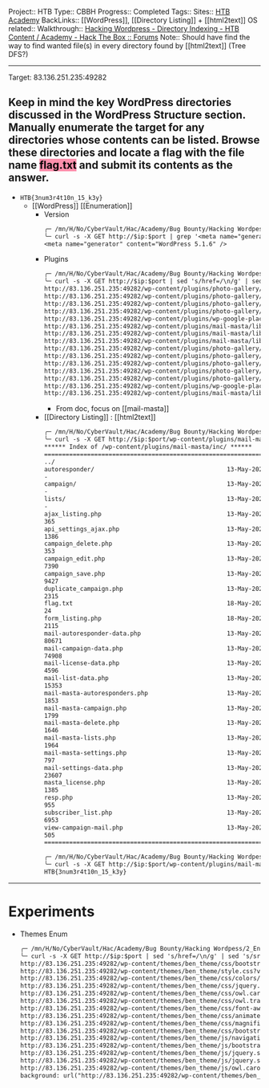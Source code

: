 Project:: HTB
Type:: CBBH
Progress:: Completed
Tags:: 
Sites:: [HTB Academy](https://academy.hackthebox.com/module/17/section/88)
BackLinks:: [[WordPress]], [[Directory Listing]] + [[html2text]]
OS related:: 
Walkthrough:: [Hacking Wordpress - Directory Indexing - HTB Content / Academy - Hack The Box :: Forums](https://forum.hackthebox.com/t/hacking-wordpress-directory-indexing/265153/6)
Note:: Should have find the way to find wanted file(s) in every directory found by [[html2text]] (Tree DFS?)

---
Target: 83.136.251.235:49282 

## Keep in mind the key WordPress directories discussed in the WordPress Structure section. Manually enumerate the target for any directories whose contents can be listed. Browse these directories and locate a flag with the file name <mark style="background: #FF5582A6;">flag.txt</mark> and submit its contents as the answer.
- `HTB{3num3r4t10n_15_k3y}`
	- [[WordPress]] [[Enumeration]]
		- Version
			```txt hl:2,3
			╭─ /mn/H/No/CyberVault/Hac/Academy/Bug Bounty/Hacking Wordpess/2_Enumeration/6_Directory Indexing · ✔  11:55:12
			╰─ curl -s -X GET http://$ip:$port | grep '<meta name="generator"'
			<meta name="generator" content="WordPress 5.1.6" />
			```
		- Plugins
			```txt hl:2,8
			╭─ /mn/H/No/CyberVault/Hac/Academy/Bug Bounty/Hacking Wordpess/2_Enumeration/6_Directory Indexing · ✔  11:55:39
			╰─ curl -s -X GET http://$ip:$port | sed 's/href=/\n/g' | sed 's/src=/\n/g' | grep 'wp-content/plugins/*' | cut -d"'" -f2
			http://83.136.251.235:49282/wp-content/plugins/photo-gallery/css/bwg-fonts/fonts.css?ver=0.0.1
			http://83.136.251.235:49282/wp-content/plugins/photo-gallery/css/sumoselect.min.css?ver=3.0.3
			http://83.136.251.235:49282/wp-content/plugins/photo-gallery/css/jquery.mCustomScrollbar.min.css?ver=1.5.34
			http://83.136.251.235:49282/wp-content/plugins/photo-gallery/css/styles.min.css?ver=1.5.34
			http://83.136.251.235:49282/wp-content/plugins/wp-google-places-review-slider/public/css/wprev-public_combine.css?ver=6.1
			http://83.136.251.235:49282/wp-content/plugins/mail-masta/lib/subscriber.js?ver=5.1.6
			http://83.136.251.235:49282/wp-content/plugins/mail-masta/lib/jquery.validationEngine-en.js?ver=5.1.6
			http://83.136.251.235:49282/wp-content/plugins/mail-masta/lib/jquery.validationEngine.js?ver=5.1.6
			http://83.136.251.235:49282/wp-content/plugins/photo-gallery/js/jquery.sumoselect.min.js?ver=3.0.3
			http://83.136.251.235:49282/wp-content/plugins/photo-gallery/js/jquery.mobile.min.js?ver=1.3.2
			http://83.136.251.235:49282/wp-content/plugins/photo-gallery/js/jquery.mCustomScrollbar.concat.min.js?ver=1.5.34
			http://83.136.251.235:49282/wp-content/plugins/photo-gallery/js/jquery.fullscreen-0.4.1.min.js?ver=0.4.1
			http://83.136.251.235:49282/wp-content/plugins/photo-gallery/js/scripts.min.js?ver=1.5.34
			http://83.136.251.235:49282/wp-content/plugins/wp-google-places-review-slider/public/js/wprev-public-com-min.js?ver=6.1
			http://83.136.251.235:49282/wp-content/plugins/mail-masta/lib/css/mm_frontend.css?ver=5.1.6
			```
			- From doc, focus on [[mail-masta]]
		- [[Directory Listing]] : [[html2text]]
			```txt hl:2,24 ans:60
			╭─ /mn/H/No/CyberVault/Hac/Academy/Bug Bounty/Hacking Wordpess/2_Enumeration/6_Directory Indexing ···· ✔  13:14:33
			╰─ curl -s -X GET http://$ip:$port/wp-content/plugins/mail-masta/inc/ | html2text
			****** Index of /wp-content/plugins/mail-masta/inc/ ******
			===============================================================================
			../
			autoresponder/                                     13-May-2020 18:54
			-
			campaign/                                          13-May-2020 18:54
			-
			lists/                                             13-May-2020 18:54
			-
			ajax_listing.php                                   13-May-2020 18:54
			365
			api_settings_ajax.php                              13-May-2020 18:54
			1386
			campaign_delete.php                                13-May-2020 18:54
			353
			campaign_edit.php                                  13-May-2020 18:54
			7390
			campaign_save.php                                  13-May-2020 18:54
			9427
			duplicate_campaign.php                             13-May-2020 18:54
			2315
			flag.txt                                           18-May-2020 10:28
			24
			form_listing.php                                   18-May-2020 12:45
			2115
			mail-autoresponder-data.php                        13-May-2020 18:54
			80671
			mail-campaign-data.php                             13-May-2020 18:54
			74908
			mail-license-data.php                              13-May-2020 18:54
			4596
			mail-list-data.php                                 13-May-2020 18:54
			15353
			mail-masta-autoresponders.php                      13-May-2020 18:54
			1853
			mail-masta-campaign.php                            13-May-2020 18:54
			1799
			mail-masta-delete.php                              13-May-2020 18:54
			1646
			mail-masta-lists.php                               13-May-2020 18:54
			1964
			mail-masta-settings.php                            13-May-2020 18:54
			797
			mail-settings-data.php                             13-May-2020 18:54
			23607
			masta_license.php                                  13-May-2020 18:54
			1385
			resp.php                                           13-May-2020 18:54
			955
			subscriber_list.php                                13-May-2020 18:54
			6953
			view-campaign-mail.php                             13-May-2020 18:54
			505
			===============================================================================
			
			╭─ /mn/H/No/CyberVault/Hac/Academy/Bug Bounty/Hacking Wordpess/2_Enumeration/6_Directory Indexing ···· ✔  13:14:39
			╰─ curl -s -X GET http://$ip:$port/wp-content/plugins/mail-masta/inc/flag.txt | html2text
			HTB{3num3r4t10n_15_k3y}
			
			```




---
# Experiments

- Themes Enum
	```txt
	╭─ /mn/H/No/CyberVault/Hac/Academy/Bug Bounty/Hacking Wordpess/2_Enumeration/6_Directory Indexing · ✔  11:57:39
	╰─ curl -s -X GET http://$ip:$port | sed 's/href=/\n/g' | sed 's/src=/\n/g' | grep 'themes' | cut -d"'" -f2
	http://83.136.251.235:49282/wp-content/themes/ben_theme/css/bootstrap.css?ver=5.1.6
	http://83.136.251.235:49282/wp-content/themes/ben_theme/style.css?ver=5.1.6
	http://83.136.251.235:49282/wp-content/themes/ben_theme/css/colors/default.css?ver=5.1.6
	http://83.136.251.235:49282/wp-content/themes/ben_theme/css/jquery.smartmenus.bootstrap.css?ver=5.1.6
	http://83.136.251.235:49282/wp-content/themes/ben_theme/css/owl.carousel.css?ver=5.1.6
	http://83.136.251.235:49282/wp-content/themes/ben_theme/css/owl.transitions.css?ver=5.1.6
	http://83.136.251.235:49282/wp-content/themes/ben_theme/css/font-awesome.css?ver=5.1.6
	http://83.136.251.235:49282/wp-content/themes/ben_theme/css/animate.css?ver=5.1.6
	http://83.136.251.235:49282/wp-content/themes/ben_theme/css/magnific-popup.css?ver=5.1.6
	http://83.136.251.235:49282/wp-content/themes/ben_theme/css/bootstrap-progressbar.min.css?ver=5.1.6
	http://83.136.251.235:49282/wp-content/themes/ben_theme/js/navigation.js?ver=5.1.6
	http://83.136.251.235:49282/wp-content/themes/ben_theme/js/bootstrap.min.js?ver=5.1.6
	http://83.136.251.235:49282/wp-content/themes/ben_theme/js/jquery.smartmenus.js?ver=5.1.6
	http://83.136.251.235:49282/wp-content/themes/ben_theme/js/jquery.smartmenus.bootstrap.js?ver=5.1.6
	http://83.136.251.235:49282/wp-content/themes/ben_theme/js/owl.carousel.min.js?ver=5.1.6
	background: url("http://83.136.251.235:49282/wp-content/themes/ben_theme/images/breadcrumb-back.jpg") #50b9ce;
	```